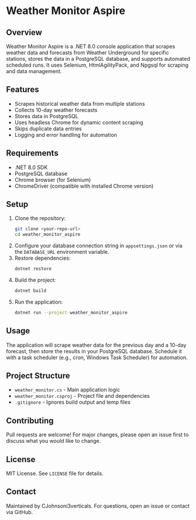 
# Weather Monitor Aspire

## Overview
Weather Monitor Aspire is a .NET 8.0 console application that scrapes weather data and forecasts from Weather Underground for specific stations, stores the data in a PostgreSQL database, and supports automated scheduled runs. It uses Selenium, HtmlAgilityPack, and Npgsql for scraping and data management.

## Features
- Scrapes historical weather data from multiple stations
- Collects 10-day weather forecasts
- Stores data in PostgreSQL
- Uses headless Chrome for dynamic content scraping
- Skips duplicate data entries
- Logging and error handling for automation

## Requirements
- .NET 8.0 SDK
- PostgreSQL database
- Chrome browser (for Selenium)
- ChromeDriver (compatible with installed Chrome version)

## Setup
1. Clone the repository:
	```sh
	git clone <your-repo-url>
	cd weather_monitor_aspire
	```
2. Configure your database connection string in `appsettings.json` or via the `DATABASE_URL` environment variable.
3. Restore dependencies:
	```sh
	dotnet restore
	```
4. Build the project:
	```sh
	dotnet build
	```
5. Run the application:
	```sh
	dotnet run --project weather_monitor_aspire
	```

## Usage
The application will scrape weather data for the previous day and a 10-day forecast, then store the results in your PostgreSQL database. Schedule it with a task scheduler (e.g., cron, Windows Task Scheduler) for automation.

## Project Structure
- `weather_monitor.cs` - Main application logic
- `weather_monitor.csproj` - Project file and dependencies
- `.gitignore` - Ignores build output and temp files

## Contributing
Pull requests are welcome! For major changes, please open an issue first to discuss what you would like to change.

## License
MIT License. See `LICENSE` file for details.

## Contact
Maintained by CJohnsoni3verticals. For questions, open an issue or contact via GitHub.
